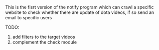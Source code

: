 This is the fisrt version of the notify program which can crawl a specific website to check whether there are update of dota videos, if so send an email to specific users

TODO:
1. add filters to the target videos
2. complement the check module

